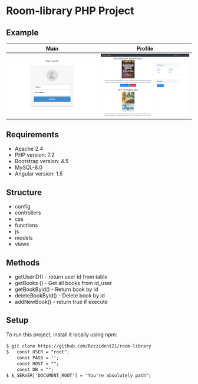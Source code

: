 # Room-library PHP Project
## Example
 Main      | Profile     |
|------------|-------------|
| <img src="https://github.com/Rezzident21/room-library/blob/master/Screenshot_7.png" width="400"> | <img src="https://github.com/Rezzident21/room-library/blob/master/Screenshot_8.png" width="400"> | 

## Requirements
* Apache 2.4
* PHP version: 7.2
* Bootstrap version: 4.5
* MySQL-8.0
* Angular  version: 1.5

## Structure
* config
* controllers
* css
* functions
* js
* models
* views

## Methods 
* getUserID() - return user id from table
* getBooks () -  Get all books from id_user 
* getBookById() - Return book by id 
* deleteBookById() - Delete book by id 
* addNewBook() - return true if execute

## Setup
To run this project, install it locally using npm:

```
$ git clone https://github.com/Rezzident21/room-library
$   const USER = "root";
    const PASS = '';
    const HOST = "";
    const DB = "";
$ $_SERVER['DOCUMENT_ROOT'] = "You're absolutely path";
    


